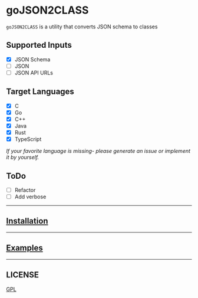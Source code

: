 # goJSON2CLASS

`goJSON2CLASS` is a utility that converts JSON schema to classes

## Supported Inputs

- [x] JSON Schema
- [ ] JSON
- [ ] JSON API URLs

## Target Languages

- [x] C
- [x] Go
- [x] C++
- [x] Java
- [x] Rust
- [x] TypeScript

_If your favorite language is missing- please generate an issue or implement it by yourself._

## ToDo

- [ ] Refactor
- [ ] Add verbose

---

## [Installation](./docs/INSTALLATION.md)

---

## [Examples](./docs/Example.md)

---

## LICENSE

[GPL](./LICENSE)
